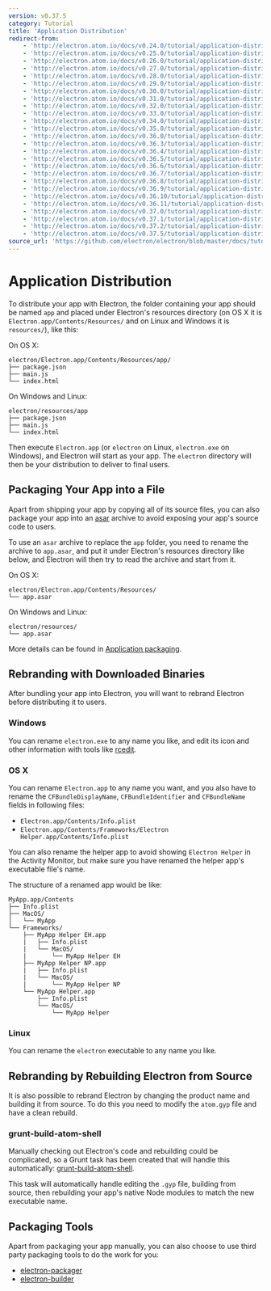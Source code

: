 ```yaml
---
version: v0.37.5
category: Tutorial
title: 'Application Distribution'
redirect-from:
    - 'http://electron.atom.io/docs/v0.24.0/tutorial/application-distribution/'
    - 'http://electron.atom.io/docs/v0.25.0/tutorial/application-distribution/'
    - 'http://electron.atom.io/docs/v0.26.0/tutorial/application-distribution/'
    - 'http://electron.atom.io/docs/v0.27.0/tutorial/application-distribution/'
    - 'http://electron.atom.io/docs/v0.28.0/tutorial/application-distribution/'
    - 'http://electron.atom.io/docs/v0.29.0/tutorial/application-distribution/'
    - 'http://electron.atom.io/docs/v0.30.0/tutorial/application-distribution/'
    - 'http://electron.atom.io/docs/v0.31.0/tutorial/application-distribution/'
    - 'http://electron.atom.io/docs/v0.32.0/tutorial/application-distribution/'
    - 'http://electron.atom.io/docs/v0.33.0/tutorial/application-distribution/'
    - 'http://electron.atom.io/docs/v0.34.0/tutorial/application-distribution/'
    - 'http://electron.atom.io/docs/v0.35.0/tutorial/application-distribution/'
    - 'http://electron.atom.io/docs/v0.36.0/tutorial/application-distribution/'
    - 'http://electron.atom.io/docs/v0.36.3/tutorial/application-distribution/'
    - 'http://electron.atom.io/docs/v0.36.4/tutorial/application-distribution/'
    - 'http://electron.atom.io/docs/v0.36.5/tutorial/application-distribution/'
    - 'http://electron.atom.io/docs/v0.36.6/tutorial/application-distribution/'
    - 'http://electron.atom.io/docs/v0.36.7/tutorial/application-distribution/'
    - 'http://electron.atom.io/docs/v0.36.8/tutorial/application-distribution/'
    - 'http://electron.atom.io/docs/v0.36.9/tutorial/application-distribution/'
    - 'http://electron.atom.io/docs/v0.36.10/tutorial/application-distribution/'
    - 'http://electron.atom.io/docs/v0.36.11/tutorial/application-distribution/'
    - 'http://electron.atom.io/docs/v0.37.0/tutorial/application-distribution/'
    - 'http://electron.atom.io/docs/v0.37.1/tutorial/application-distribution/'
    - 'http://electron.atom.io/docs/v0.37.2/tutorial/application-distribution/'
    - 'http://electron.atom.io/docs/v0.37.5/tutorial/application-distribution/'
source_url: 'https://github.com/electron/electron/blob/master/docs/tutorial/application-distribution.md'
---
```


# Application Distribution

To distribute your app with Electron, the folder containing your app should be
named `app` and placed under Electron's resources directory (on OS X it is
`Electron.app/Contents/Resources/` and on Linux and Windows it is `resources/`),
like this:

On OS X:

```text
electron/Electron.app/Contents/Resources/app/
├── package.json
├── main.js
└── index.html
```

On Windows and Linux:

```text
electron/resources/app
├── package.json
├── main.js
└── index.html
```

Then execute `Electron.app` (or `electron` on Linux, `electron.exe` on Windows),
and Electron will start as your app. The `electron` directory will then be
your distribution to deliver to final users.

## Packaging Your App into a File

Apart from shipping your app by copying all of its source files, you can also
package your app into an [asar](https://github.com/atom/asar) archive to avoid
exposing your app's source code to users.

To use an `asar` archive to replace the `app` folder, you need to rename the
archive to `app.asar`, and put it under Electron's resources directory like
below, and Electron will then try to read the archive and start from it.

On OS X:

```text
electron/Electron.app/Contents/Resources/
└── app.asar
```

On Windows and Linux:

```text
electron/resources/
└── app.asar
```

More details can be found in [Application packaging](http://electron.atom.io/docs/v0.37.5/tutorial/application-packaging).

## Rebranding with Downloaded Binaries

After bundling your app into Electron, you will want to rebrand Electron
before distributing it to users.

### Windows

You can rename `electron.exe` to any name you like, and edit its icon and other
information with tools like [rcedit](https://github.com/atom/rcedit).

### OS X

You can rename `Electron.app` to any name you want, and you also have to rename
the `CFBundleDisplayName`, `CFBundleIdentifier` and `CFBundleName` fields in
following files:

* `Electron.app/Contents/Info.plist`
* `Electron.app/Contents/Frameworks/Electron Helper.app/Contents/Info.plist`

You can also rename the helper app to avoid showing `Electron Helper` in the
Activity Monitor, but make sure you have renamed the helper app's executable
file's name.

The structure of a renamed app would be like:

```
MyApp.app/Contents
├── Info.plist
├── MacOS/
│   └── MyApp
└── Frameworks/
    ├── MyApp Helper EH.app
    |   ├── Info.plist
    |   └── MacOS/
    |       └── MyApp Helper EH
    ├── MyApp Helper NP.app
    |   ├── Info.plist
    |   └── MacOS/
    |       └── MyApp Helper NP
    └── MyApp Helper.app
        ├── Info.plist
        └── MacOS/
            └── MyApp Helper
```

### Linux

You can rename the `electron` executable to any name you like.

## Rebranding by Rebuilding Electron from Source

It is also possible to rebrand Electron by changing the product name and
building it from source. To do this you need to modify the `atom.gyp` file and
have a clean rebuild.

### grunt-build-atom-shell

Manually checking out Electron's code and rebuilding could be complicated, so
a Grunt task has been created that will handle this automatically:
[grunt-build-atom-shell](https://github.com/paulcbetts/grunt-build-atom-shell).

This task will automatically handle editing the `.gyp` file, building from
source, then rebuilding your app's native Node modules to match the new
executable name.

## Packaging Tools

Apart from packaging your app manually, you can also choose to use third party
packaging tools to do the work for you:

* [electron-packager](https://github.com/maxogden/electron-packager)
* [electron-builder](https://github.com/loopline-systems/electron-builder)
